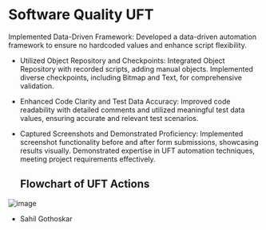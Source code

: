 # Software Quality UFT
 Implemented Data-Driven Framework: Developed a data-driven automation framework to ensure no hardcoded values and enhance script flexibility.
- Utilized Object Repository and Checkpoints: Integrated Object Repository with recorded scripts, adding manual objects. Implemented diverse checkpoints, including Bitmap and Text, for comprehensive validation.
- Enhanced Code Clarity and Test Data Accuracy: Improved code readability with detailed comments and utilized meaningful test data values, ensuring accurate and relevant test scenarios.
- Captured Screenshots and Demonstrated Proficiency: Implemented screenshot functionality before and after form submissions, showcasing results visually. Demonstrated expertise in UFT automation techniques, meeting project requirements effectively.

  ## Flowchart of UFT Actions

![image](https://github.com/SahilGothoskar/Software_Quality_UFT/assets/33109078/b11bdbb9-bb95-4692-ad3d-9eed4953c511)


- Sahil Gothoskar
